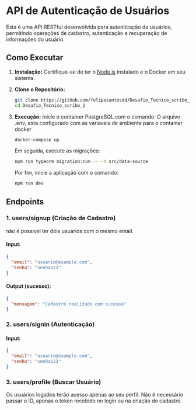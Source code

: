 # API de Autenticação de Usuários

Esta é uma API RESTful desenvolvida para autenticação de usuários, permitindo operações de cadastro, autenticação e recuperação de informações do usuário.

## Como Executar

1. **Instalação:**
   Certifique-se de ter o [Node.js](https://nodejs.org/) instalado e o Docker em seu sistema.

2. **Clone o Repositório:**

   ```bash
   git clone https://github.com/felipesantosdd/Desafio_Tecnico_scribo_2.git
   cd Desafio_Tecnico_scribo_2
   ```

3. **Execução:**
   Inicie o container PostgreSQL com o comando:
   O arquivo .env, esta configurado com as variaveis de ambiente para o container docker

   ```bash
   docker-compose up
   ```

   Em seguida, execute as migrações:

   ```bash
   npm run typeorm migration:run -- -d src/data-source
   ```

   Por fim, inicie a aplicação com o comando:

   ```bash
   npm run dev
   ```

## Endpoints

### 1. users/signup (Criação de Cadastro)

não é possivel ter dois usuarios com o mesmo email.

#### Input:

```json
{
  "email": "usuario@example.com",
  "senha": "senha123"
}
```

#### Output (sucesso):

```json
{
  "mensagem": "Cadastro realizado com sucesso"
}
```

### 2. users/signin (Autenticação)

#### Input:

```json
{
  "email": "usuario@example.com",
  "senha": "senha123"
}
```

### 3. users/profile (Buscar Usuário)

Os usuários logados terão acesso apenas ao seu perfil. Não é necessário passar o ID, apenas o token recebido no login ou na criação do cadastro.

